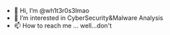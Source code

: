 - 👋 Hi, I’m @wh1t3r0s3lmao
- 👀 I’m interested in CyberSecurity&Malware Analysis
- 📫 How to reach me ... well...don't

<!---
wh1t3r0s3lmao/wh1t3r0s3lmao is a ✨ special ✨ repository because its `README.md` (this file) appears on your GitHub profile.
You can click the Preview link to take a look at your changes.
--->
